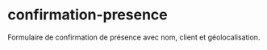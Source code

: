 # confirmation-presence
Formulaire de confirmation de présence avec nom, client et géolocalisation.
